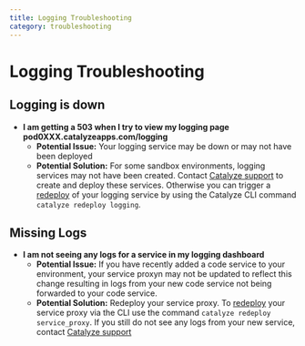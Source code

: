 ```yaml
---
title: Logging Troubleshooting
category: troubleshooting
---
```


# Logging Troubleshooting

## Logging is down
- **I am getting a 503 when I try to view my logging page pod0XXX.catalyzeapps.com/logging**
	- **Potential Issue:** Your logging service may be down or may not have been deployed
	- **Potential Solution:** For some sandbox environments, logging services may not have been created. Contact [Catalyze support](https://resources.catalyze.io/stratum/articles/contact/) to create and deploy these services.  Otherwise you can trigger a [redeploy](https://resources.catalyze.io/paas/paas-cli-reference/redeploy/#redeploy) of your logging service by using the Catalyze CLI command `catalyze redeploy logging`.

## Missing Logs
- **I am not seeing any logs for a service in my logging dashboard**
	- **Potential Issue:** If you have recently added a code service to your environment, your service proxyn may not be updated to reflect this change resulting in logs from your new code service not being forwarded to your code service.
	- **Potential Solution:**  Redeploy your service proxy. To [redeploy](/paas/paas-cli-reference#redeploy) your service proxy via the CLI use the command `catalyze redeploy service_proxy`.  If you still do not see any logs from your new service, contact [Catalyze support](https://resources.catalyze.io/stratum/articles/contact/) 